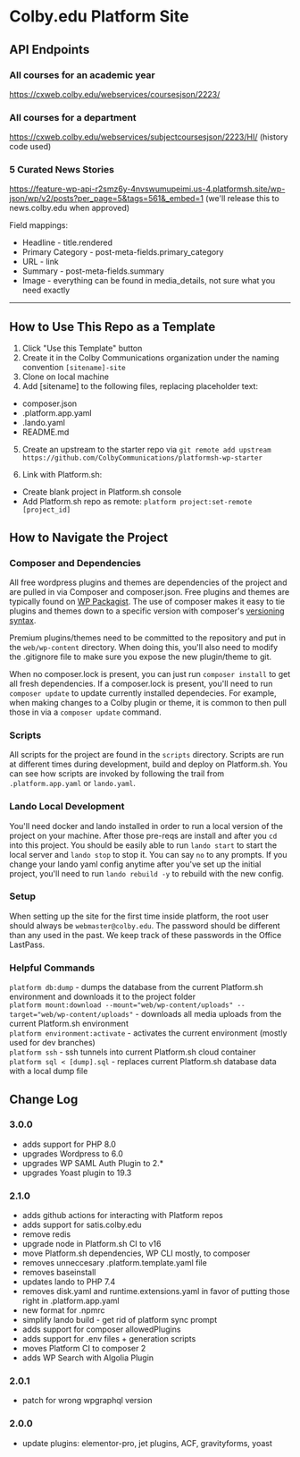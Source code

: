 # Colby.edu Platform Site

## API Endpoints

### All courses for an academic year
https://cxweb.colby.edu/webservices/coursesjson/2223/

### All courses for a department
https://cxweb.colby.edu/webservices/subjectcoursesjson/2223/HI/ (history code used)

### 5 Curated News Stories
https://feature-wp-api-r2smz6y-4nvswumupeimi.us-4.platformsh.site/wp-json/wp/v2/posts?per_page=5&tags=561&_embed=1 (we'll release this to news.colby.edu when approved)

Field mappings:

- Headline - title.rendered
- Primary Category - post-meta-fields.primary_category
- URL - link
- Summary - post-meta-fields.summary
- Image - everything can be found in media_details, not sure what you need exactly

***

## How to Use This Repo as a Template

1. Click "Use this Template" button
2. Create it in the Colby Communications organization under the naming convention `[sitename]-site`
3. Clone on local machine
4. Add [sitename] to the following files, replacing placeholder text:

- composer.json
- .platform.app.yaml
- .lando.yaml
- README.md

5. Create an upstream to the starter repo via `git remote add upstream https://github.com/ColbyCommunications/platformsh-wp-starter`

6. Link with Platform.sh:

- Create blank project in Platform.sh console
- Add Platform.sh repo as remote: `platform project:set-remote [project_id]`

## How to Navigate the Project

### Composer and Dependencies

All free wordpress plugins and themes are dependencies of the project and are pulled in via Composer and composer.json. Free plugins and themes are typically found on <a href="https://wpackagist.org/">WP Packagist</a>. The use of composer makes it easy to tie plugins and themes down to a specific version with composer's [versioning syntax](https://getcomposer.org/doc/articles/versions.md).

Premium plugins/themes need to be committed to the repository and put in the `web/wp-content` directory. When doing this, you'll also need to modify the .gitignore file to make sure you expose the new plugin/theme to git.

When no composer.lock is present, you can just run `composer install` to get all fresh dependencies. If a composer.lock is present, you'll need to run `composer update` to update currently installed dependecies. For example, when making changes to a Colby plugin or theme, it is common to then pull those in via a `composer update` command.

### Scripts

All scripts for the project are found in the `scripts` directory. Scripts are run at different times during development, build and deploy on Platform.sh. You can see how scripts are invoked by following the trail from `.platform.app.yaml` or `lando.yaml`.

### Lando Local Development

You'll need docker and lando installed in order to run a local version of the project on your machine. After those pre-reqs are install and after you `cd` into this project. You should be easily able to run `lando start` to start the local server and `lando stop` to stop it. You can say `no` to any prompts. If you change your lando yaml config anytime after you've set up the initial project, you'll need to run `lando rebuild -y` to rebuild with the new config.

### Setup

When setting up the site for the first time inside platform, the root user should always be `webmaster@colby.edu`. The password should be different than any used in the past. We keep track of these passwords in the Office LastPass.

### Helpful Commands

`platform db:dump` - dumps the database from the current Platform.sh environment and downloads it to the project folder  
`platform mount:download --mount="web/wp-content/uploads" --target="web/wp-content/uploads"` - downloads all media uploads from the current Platform.sh environment  
`platform environment:activate` - activates the current environment (mostly used for dev branches)  
`platform ssh` - ssh tunnels into current Platform.sh cloud container  
`platform sql < [dump].sql` - replaces current Platform.sh database data with a local dump file

## Change Log

### 3.0.0

- adds support for PHP 8.0
- upgrades Wordpress to 6.0
- upgrades WP SAML Auth Plugin to 2.\*
- upgrades Yoast plugin to 19.3

### 2.1.0

- adds github actions for interacting with Platform repos
- adds support for satis.colby.edu
- remove redis
- upgrade node in Platform.sh CI to v16
- move Platform.sh dependencies, WP CLI mostly, to composer
- removes unneccesary .platform.template.yaml file
- removes baseinstall
- updates lando to PHP 7.4
- removes disk.yaml and runtime.extensions.yaml in favor of putting those right in .platform.app.yaml
- new format for .npmrc
- simplify lando build - get rid of platform sync prompt
- adds support for composer allowedPlugins
- adds support for .env files + generation scripts
- moves Platform CI to composer 2
- adds WP Search with Algolia Plugin

### 2.0.1

- patch for wrong wpgraphql version

### 2.0.0

- update plugins: elementor-pro, jet plugins, ACF, gravityforms, yoast
